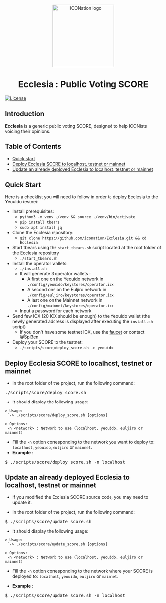 <p align="center">
  <img 
    src="https://i.imgur.com/XmEIL16.png" 
    width="200px"
    alt="ICONation logo">
</p>

<h1 align="center">Ecclesia : Public Voting SCORE</h1>

 [![License](https://img.shields.io/badge/License-Apache%202.0-blue.svg)](https://opensource.org/licenses/Apache-2.0)

## Introduction

**Ecclesia** is a generic public voting SCORE, designed to help ICONists voicing their opinions.

## Table of Contents

  * [Quick start](https://github.com/iconation/Ecclesia#quick-start)
  * [Deploy Ecclesia SCORE to localhost, testnet or mainnet](https://github.com/iconation/Ecclesia#deploy-daedric-score-to-localhost-testnet-or-mainnet)
  * [Update an already deployed Ecclesia to localhost, testnet or mainnet](https://github.com/iconation/Ecclesia#update-an-already-deployed-daedric-to-localhost-testnet-or-mainnet)

## Quick Start

Here is a checklist you will need to follow in order to deploy Ecclesia to the Yeouido testnet:

  * Install prerequisites:
    * `python3 -m venv ./venv && source ./venv/bin/activate`
    * `pip install tbears`
    * `sudo apt install jq`
  * Clone the Ecclesia repository:
    * `git clone https://github.com/iconation/Ecclesia.git && cd Ecclesia`
  * Start tbears using the `start_tbears.sh` script located at the root folder of the Ecclesia repository
    * `./start_tbears.sh`
  * Install the operator wallets:
    * `./install.sh`
    * It will generate 3 operator wallets : 
      * A first one on the Yeouido network in `./config/yeouido/keystores/operator.icx`
      * A second one on the Euljiro network in `./config/euljiro/keystores/operator.icx`
      * A last one on the Mainnet network in `./config/mainnet/keystores/operator.icx`
    * Input a password for each network
  * Send few ICX (20 ICX should be enough) to the Yeouido wallet (the newly generated address is displayed after executing the `install.sh` script)
    * If you don't have some testnet ICX, use the [faucet](http://icon-faucet.ibriz.ai/) or contact [@Spl3en](https://t.me/Spl3en)
  * Deploy your SCORE to the testnet:
    * `./scripts/score/deploy_score.sh -n yeouido`
    
## Deploy Ecclesia SCORE to localhost, testnet or mainnet

- In the root folder of the project, run the following command:
<pre>./scripts/score/deploy_score.sh</pre>

- It should display the following usage:
```
> Usage:
 `-> ./scripts/score/deploy_score.sh [options]

> Options:
 -n <network> : Network to use (localhost, yeouido, euljiro or mainnet)
```

- Fill the `-n` option corresponding to the network you want to deploy to: `localhost`, `yeouido`, `euljiro` or `mainnet`.
- **Example** : 
<pre>$ ./scripts/score/deploy_score.sh -n localhost</pre>

## Update an already deployed Ecclesia to localhost, testnet or mainnet

- If you modified the Ecclesia SCORE source code, you may need to update it.

- In the root folder of the project, run the following command:
<pre>$ ./scripts/score/update_score.sh</pre>

- It should display the following usage:
```
> Usage:
 `-> ./scripts/score/update_score.sh [options]

> Options:
 -n <network> : Network to use (localhost, yeouido, euljiro or mainnet)
```

- Fill the `-n` option corresponding to the network where your SCORE is deployed to: `localhost`, `yeouido`, `euljiro` or `mainnet`.

- **Example** :
<pre>$ ./scripts/score/update_score.sh -n localhost</pre>

